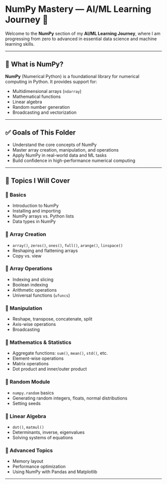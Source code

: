 # NumPy Mastery — AI/ML Learning Journey 🚀

Welcome to the **NumPy** section of my **AI/ML Learning Journey**, where I am progressing from zero to advanced in essential data science and machine learning skills.

---

## 📌 What is NumPy?

**NumPy** (Numerical Python) is a foundational library for numerical computing in Python. It provides support for:

- Multidimensional arrays (`ndarray`)
- Mathematical functions
- Linear algebra
- Random number generation
- Broadcasting and vectorization

---

## ✅ Goals of This Folder

- Understand the core concepts of NumPy
- Master array creation, manipulation, and operations
- Apply NumPy in real-world data and ML tasks
- Build confidence in high-performance numerical computing

---

## 🧠 Topics I Will Cover

### 📘 Basics
- Introduction to NumPy
- Installing and importing
- NumPy arrays vs. Python lists
- Data types in NumPy

### 🧩 Array Creation
- `array()`, `zeros()`, `ones()`, `full()`, `arange()`, `linspace()`
- Reshaping and flattening arrays
- Copy vs. view

### 🔢 Array Operations
- Indexing and slicing
- Boolean indexing
- Arithmetic operations
- Universal functions (`ufuncs`)

### 🔄 Manipulation
- Reshape, transpose, concatenate, split
- Axis-wise operations
- Broadcasting

### 📏 Mathematics & Statistics
- Aggregate functions: `sum()`, `mean()`, `std()`, etc.
- Element-wise operations
- Matrix operations
- Dot product and inner/outer product

### 🎲 Random Module
- `numpy.random` basics
- Generating random integers, floats, normal distributions
- Setting seeds

### 🧮 Linear Algebra
- `dot()`, `matmul()`
- Determinants, inverse, eigenvalues
- Solving systems of equations

### 🧪 Advanced Topics
- Memory layout
- Performance optimization
- Using NumPy with Pandas and Matplotlib

---


